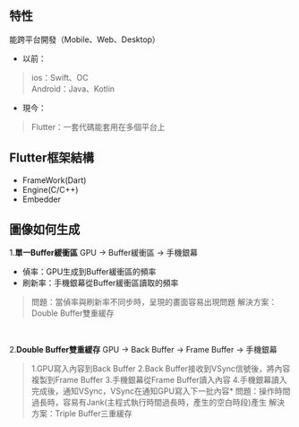 ## 特性
能跨平台開發（Mobile、Web、Desktop）

* 以前：<br>
> ios：Swift、OC<br>
> Android：Java、Kotlin

* 現今：<br>
> Flutter：一套代碼能套用在多個平台上

## Flutter框架結構
* FrameWork(Dart)
* Engine(C/C++)
* Embedder

## 圖像如何生成
1.**單一Buffer緩衝區**
GPU -> Buffer緩衝區 -> 手機銀幕
* 偵率：GPU生成到Buffer緩衝區的頻率
* 刷新率：手機銀幕從Buffer緩衝區讀取的頻率
> 問題：當偵率與刷新率不同步時，呈現的畫面容易出現問題
> 解決方案：Double Buffer雙重緩存
<br>

2.**Double Buffer雙重緩存**
GPU -> Back Buffer -> Frame Buffer -> 手機銀幕
> 1.GPU寫入內容到Back Buffer
> 2.Back Buffer接收到VSync信號後，將內容複製到Frame Buffer
> 3.手機銀幕從Frame Buffer讀入內容
> 4.手機銀幕讀入完成後，通知VSync，VSync在通知GPU寫入下一批內容* 
> 問題：操作時間過長時，容易有Jank(主程式執行時間過長時，產生的空白時段)產生
> 解決方案：Triple Buffer三重緩存
